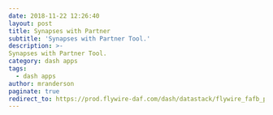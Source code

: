 ```yaml
---
date: 2018-11-22 12:26:40
layout: post
title: Synapses with Partner
subtitle: 'Synapses with Partner Tool.'
description: >-
Synapses with Partner Tool.
category: dash apps
tags:
  - dash apps
author: mranderson
paginate: true
redirect_to: https://prod.flywire-daf.com/dash/datastack/flywire_fafb_production/apps/fly_partners/?cleft_thresh_input=50
---
```

